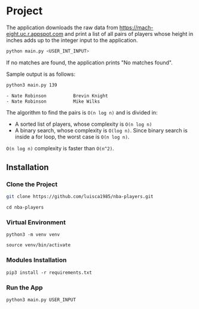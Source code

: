 # Project

The application downloads the raw data from https://mach-eight.uc.r.appspot.com and print a list of all pairs of players whose height in inches adds up to the integer input to the application. 
```bash
python main.py <USER_INT_INPUT>
```
If no matches are found, the application prints "No matches found".

Sample output is as follows:
```bash
python3 main.py 139
```
```bash
- Nate Robinson          Brevin Knight
- Nate Robinson          Mike Wilks
```

The algorithm to find the pairs is `O(n log n)` and is divided in:
- A sorted list of players, whose complexity is `O(n log n)`
- A binary search, whose complexity is `O(log n)`. Since binary search is inside a for loop, the worst case is `O(n log n)`.


`O(n log n)` complexity is faster than `O(n^2)`.

## Installation
### Clone the Project
````bash
git clone https://github.com/luisca1985/nba-players.git
````
````
cd nba-players
````

### Virtual Environment
````
python3 -m venv venv
````
````
source venv/bin/activate

````
### Modules Installation
````
pip3 install -r requirements.txt
````
### Run the App
````
python3 main.py USER_INPUT
````
